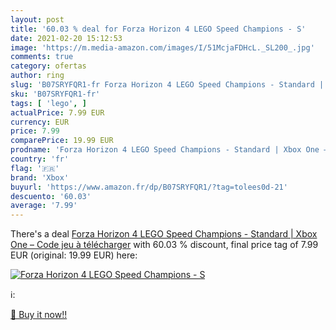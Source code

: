 ```yaml
---
layout: post
title: '60.03 % deal for Forza Horizon 4 LEGO Speed Champions - S'
date: 2021-02-20 15:12:53
image: 'https://m.media-amazon.com/images/I/51McjaFDHcL._SL200_.jpg'
comments: true
category: ofertas
author: ring
slug: 'B07SRYFQR1-fr Forza Horizon 4 LEGO Speed Champions - Standard | Xbox One...'
sku: 'B07SRYFQR1-fr'
tags: [ 'lego', ]
actualPrice: 7.99 EUR
currency: EUR
price: 7.99
comparePrice: 19.99 EUR
prodname: 'Forza Horizon 4 LEGO Speed Champions - Standard | Xbox One – Code jeu à télécharger'
country: 'fr'
flag: '🇫🇷'
brand: 'Xbox'
buyurl: 'https://www.amazon.fr/dp/B07SRYFQR1/?tag=tolees0d-21'
descuento: '60.03'
average: '7.99'
---
```


There's a deal [Forza Horizon 4 LEGO Speed Champions - Standard | Xbox One – Code jeu à télécharger](https://www.amazon.fr/dp/B07SRYFQR1/?tag=tolees0d-21)  with  60.03 % discount, final price tag of  7.99 EUR (original: 19.99 EUR) here:

[![Forza Horizon 4 LEGO Speed Champions - S](https://m.media-amazon.com/images/I/51McjaFDHcL._SL200_.jpg)](https://www.amazon.fr/dp/B07SRYFQR1/?tag=tolees0d-21)

ℹ️:


[🛒 Buy it now!!](https://www.amazon.fr/dp/B07SRYFQR1/?tag=tolees0d-21)
